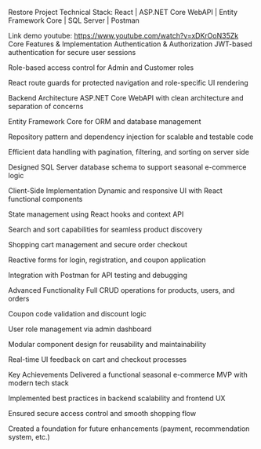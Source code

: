 Restore Project
Technical Stack: React | ASP.NET Core WebAPI | Entity Framework Core | SQL Server | Postman

Link demo youtube: https://www.youtube.com/watch?v=xDKrOoN35Zk
Core Features & Implementation
Authentication & Authorization
JWT-based authentication for secure user sessions

Role-based access control for Admin and Customer roles

React route guards for protected navigation and role-specific UI rendering

Backend Architecture
ASP.NET Core WebAPI with clean architecture and separation of concerns

Entity Framework Core for ORM and database management

Repository pattern and dependency injection for scalable and testable code

Efficient data handling with pagination, filtering, and sorting on server side

Designed SQL Server database schema to support seasonal e-commerce logic

Client-Side Implementation
Dynamic and responsive UI with React functional components

State management using React hooks and context API

Search and sort capabilities for seamless product discovery

Shopping cart management and secure order checkout

Reactive forms for login, registration, and coupon application

Integration with Postman for API testing and debugging

Advanced Functionality
Full CRUD operations for products, users, and orders

Coupon code validation and discount logic

User role management via admin dashboard

Modular component design for reusability and maintainability

Real-time UI feedback on cart and checkout processes

Key Achievements
Delivered a functional seasonal e-commerce MVP with modern tech stack

Implemented best practices in backend scalability and frontend UX

Ensured secure access control and smooth shopping flow

Created a foundation for future enhancements (payment, recommendation system, etc.)
